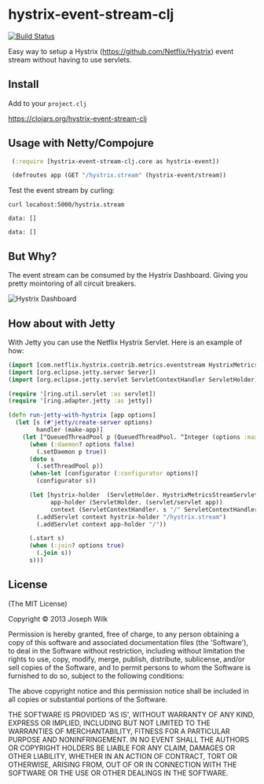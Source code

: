 # hystrix-event-stream-clj

[![Build Status](https://travis-ci.org/josephwilk/hystrix-event-stream-clj.png?branch=master)](https://travis-ci.org/josephwilk/hystrix-event-stream-clj)

Easy way to setup a Hystrix (https://github.com/Netflix/Hystrix) event stream without having to use servlets.

## Install

Add to your `project.clj`

https://clojars.org/hystrix-event-stream-clj

## Usage with Netty/Compojure

```clojure
 (:require [hystrix-event-stream-clj.core as hystrix-event])

 (defroutes app (GET "/hystrix.stream" (hystrix-event/stream))
```

Test the event stream by curling:

```
curl locahost:5000/hystrix.stream

data: []

data: []
```

## But Why?

The event stream can be consumed by the Hystrix Dashboard. Giving you pretty mointoring of all circuit breakers.

![Hystrix Dashboard](https://monosnap.com/image/nOFxuqgzQ6evEeGa2iA2r4ANn.png)

## How about with Jetty

With Jetty you can use the Netflix Hystrix Servlet. Here is an example of how:

```clojure
(import [com.netflix.hystrix.contrib.metrics.eventstream HystrixMetricsStreamServlet])
(import [org.eclipse.jetty.server Server])
(import [org.eclipse.jetty.servlet ServletContextHandler ServletHolder])

(require '[ring.util.servlet :as servlet])
(require '[ring.adapter.jetty :as jetty])

(defn run-jetty-with-hystrix [app options]
  (let [s (#'jetty/create-server options)
        handler (make-app)]
    (let [^QueuedThreadPool p (QueuedThreadPool. ^Integer (options :max-threads 50))]
      (when (:daemon? options false)
        (.setDaemon p true))
      (doto s
        (.setThreadPool p))
      (when-let [configurator (:configurator options)]
        (configurator s))

      (let [hystrix-holder  (ServletHolder. HystrixMetricsStreamServlet)
            app-holder (ServletHolder. (servlet/servlet app))
            context (ServletContextHandler. s "/" ServletContextHandler/SESSIONS)]
        (.addServlet context hystrix-holder "/hystrix.stream")
        (.addServlet context app-holder "/"))

      (.start s)
      (when (:join? options true)
        (.join s))
      s)))
```


## License

(The MIT License)

Copyright © 2013 Joseph Wilk

Permission is hereby granted, free of charge, to any person obtaining a copy of this software and associated documentation files (the 'Software'), to deal in the Software without restriction, including without limitation the rights to use, copy, modify, merge, publish, distribute, sublicense, and/or sell copies of the Software, and to permit persons to whom the Software is furnished to do so, subject to the following conditions:

The above copyright notice and this permission notice shall be included in all copies or substantial portions of the Software.

THE SOFTWARE IS PROVIDED 'AS IS', WITHOUT WARRANTY OF ANY KIND, EXPRESS OR IMPLIED, INCLUDING BUT NOT LIMITED TO THE WARRANTIES OF MERCHANTABILITY, FITNESS FOR A PARTICULAR PURPOSE AND NONINFRINGEMENT. IN NO EVENT SHALL THE AUTHORS OR COPYRIGHT HOLDERS BE LIABLE FOR ANY CLAIM, DAMAGES OR OTHER LIABILITY, WHETHER IN AN ACTION OF CONTRACT, TORT OR OTHERWISE, ARISING FROM, OUT OF OR IN CONNECTION WITH THE SOFTWARE OR THE USE OR OTHER DEALINGS IN THE SOFTWARE.
